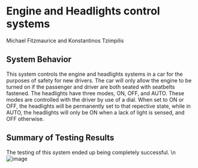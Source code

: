 # Engine and Headlights control systems
Michael Fitzmaurice and Konstantinos Tzimpilis

## System Behavior
This system controls the engine and headlights systems in a car for the purposes of safety for new drivers. The car will only allow the engine to be turned on if the passenger and driver are both seated with seatbelts fastened. The headlights have three modes, ON, OFF, and AUTO. These modes are controlled with the driver by use of a dial. When set to ON or OFF, the headlights will be permanently set to that repective state, while in AUTO, the headlights will only be ON when a lack of light is sensed, and OFF otherwise.

## Summary of Testing Results
The testing of this system ended up being completely successful. \n
![image](https://github.com/user-attachments/assets/73af66a1-7a75-45f1-b986-bac2f3c38b58)

